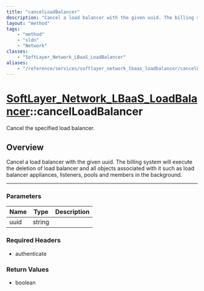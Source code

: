 ```yaml
---
title: "cancelLoadBalancer"
description: "Cancel a load balancer with the given uuid. The billing system will execute the deletion of load balancer and all object... "
layout: "method"
tags:
    - "method"
    - "sldn"
    - "Network"
classes:
    - "SoftLayer_Network_LBaaS_LoadBalancer"
aliases:
    - "/reference/services/softlayer_network_lbaas_loadbalancer/cancelLoadBalancer"
---
```

# [SoftLayer_Network_LBaaS_LoadBalancer](/reference/services/SoftLayer_Network_LBaaS_LoadBalancer)::cancelLoadBalancer

Cancel the specified load balancer. 


## Overview 
Cancel a load balancer with the given uuid. The billing system will execute the deletion of load balancer and all objects associated with it such as load balancer appliances, listeners, pools and members in the background. 

-----

### Parameters 
|Name | Type | Description |
| --- | --- | --- |
|uuid| string| |


### Required Headers
* authenticate


### Return Values
* boolean




